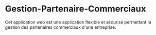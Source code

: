 # Gestion-Partenaire-Commerciaux
Cet application web est une application flexible et sécurisé permettant la gestion des partenaires commerciaux d'une entreprise.

